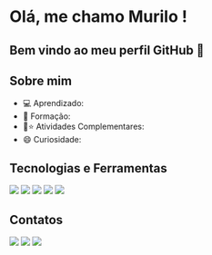 # Olá, me chamo Murilo ! 
## Bem vindo ao meu perfil GitHub 👋

## Sobre mim
- 💻 Aprendizado:
- 📝 Formação:
- 🤖⭐ Atividades Complementares:
- 😄 Curiosidade:

## Tecnologias e Ferramentas
<img src="https://cdn.jsdelivr.net/gh/devicons/devicon@latest/icons/react/react-original-wordmark.svg" /> <img src="https://cdn.jsdelivr.net/gh/devicons/devicon@latest/icons/nextjs/nextjs-original-wordmark.svg" /> <img src="https://cdn.jsdelivr.net/gh/devicons/devicon@latest/icons/dotnetcore/dotnetcore-original.svg" /> <img src="https://cdn.jsdelivr.net/gh/devicons/devicon@latest/icons/azure/azure-original-wordmark.svg" /> <img src="https://cdn.jsdelivr.net/gh/devicons/devicon@latest/icons/azuredevops/azuredevops-original.svg" />
          
## Contatos
<div>
<a href = "mailto:murilo.familia.sa@gmail.com"><img loading="lazy" src="https://img.shields.io/badge/Gmail-D14836?style=for-the-badge&logo=gmail&logoColor=white" target="_blank"></a>
<a href="https://www.linkedin.com/in/murilo-souza-almeida-417194298/" target="_blank"><img loading="lazy" src="https://img.shields.io/badge/-LinkedIn-%230077B5?style=for-the-badge&logo=linkedin&logoColor=white" target="_blank"></a>
<a href="https://instagram.com/muri_.souza" target="_blank"><img loading="lazy" src="https://img.shields.io/badge/-Instagram-%23E4405F?style=for-the-badge&logo=instagram&logoColor=white" target="_blank"></a>
</div>
